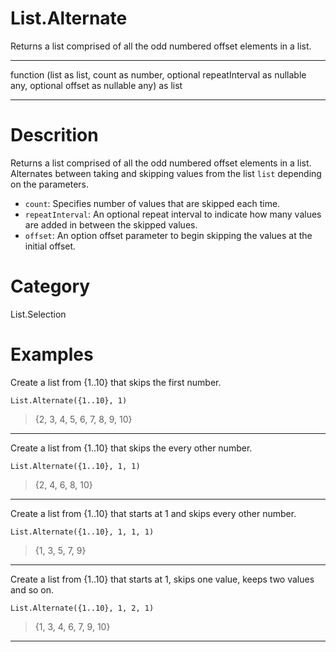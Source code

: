 ﻿# List.Alternate
Returns a list comprised of all the odd numbered offset elements in a list.
***
function (list as list, count as number, optional repeatInterval as nullable any, optional offset as nullable any) as list
***
# Descrition 
Returns a list comprised of all the odd numbered offset elements in a list. Alternates between taking and skipping values from the list <code>list</code> depending on the parameters.
    <ul>
    <li><code>count</code>: Specifies number of values that are skipped each time.</li>
    <li><code>repeatInterval</code>: An optional repeat interval to indicate how many values are added in between the skipped values.</li>
    <li><code>offset</code>: An option offset parameter to begin skipping the values at the initial offset.</li>
    </ul>
# Category 
List.Selection
# Examples 
Create a list from {1..10} that skips the first number.
```
List.Alternate({1..10}, 1)
```
> {2, 3, 4, 5, 6, 7, 8, 9, 10}
***
Create a list from {1..10} that skips the every other number.
```
List.Alternate({1..10}, 1, 1)
```
> {2, 4, 6, 8, 10}
***
Create a list from {1..10} that starts at 1 and skips every other number.
```
List.Alternate({1..10}, 1, 1, 1)
```
> {1, 3, 5, 7, 9}
***
Create a list from {1..10} that starts at 1, skips one value, keeps two values and so on.
```
List.Alternate({1..10}, 1, 2, 1)
```
> {1, 3, 4, 6, 7, 9, 10}
***
